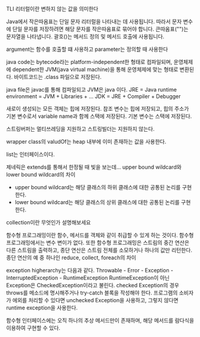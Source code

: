TLI
리터럴이란 변하지 않는 값을 의미한다

Java에서 작은따옴표는 단일 문자 리터럴을 나타내는 데 사용됩니다. 따라서 문자 변수에 단일 문자를 저장하려면 해당 문자를 작은따옴표로 묶어야 합니다. 큰따옴표("")는 문자열을 나타냅니다. 괄호()는 메서드 정의 및 메서드 호출에 사용됩니다.

argument는 함수를 호출할 떄 사용하고 parameter는 정의할 때 사용한다

java code는 bytecode라는 platform-independent한 형태로 컴파일되며, 운영체제에 dependent한 JVM(java virtual machine)을 통해 운영체제에 맞는 형태로 변환된다.
바이트코드는 .class 파일으로 저장된다.

java file은 javac를 통해 컴파일되고 JVM은 java 이다.
JRE = Java runtime environment = JVM + Libraries + ...
JDK = JRE + Compiler + Debugger

새로이 생성되는 모든 객체는 힙에 저장된다. 참조 변수는 힙에 저장되고, 힙의 주소가 기본 변수로서 variable name과 함께 스택에 저장된다. 기본 변수는 스택에 저장된다.

스트링버퍼는 멀티쓰레딩을 지원하고 스트링빌더는 지원하지 않는다.

wrapper class의 valudOf는 heap 내부에 이미 존재하는 값을 사용한다.

list는 인터페이스이다.

제네릭은 extends를 통해서 한정될 때 빛을 보는데...
upper bound wildcard와 lower bound wildcard의 차이

- upper bound wildcard는 해당 클래스의 하위 클래스에 대한 공통된 논리를 구현한다.
- lower bound wildcard는 해당 클래스의 상위 클래스에 대한 공통된 논리를 구현한다.

collection이란 무엇인가 설명해보세요

함수형 프로그래밍이란 함수, 메서드를 객체와 같이 취급할 수 있게 하는 것이다. 함수형 프로그래밍에서는 변수 변이가 없다. 또한 함수형 프로그래밍은
스트림의 중간 연산은 다른 스트림을 출력하고, 종단 연산은 스트림 전체를 소모하거나 하나의 값만 리턴한다.
종단 연산의 예 중 하나인 reduce, collect, foreach의 차이

exception higherarchy는 다음과 같다.
Throwable - Error - Exception - InterruptedException - RuntimeException
RuntimeException이 아닌 Exception은 CheckedException이라고 불린다. checked Exception의 경우 throws를 메소드에 명시해주거나 try-catch 블록을 작성해야 한다. 프로그램의 소비자가 에외를 처리할 수 있다면 unchecked Exception을 사용하고, 그렇지 않다면 runtime exception을 사용한다.

함수형 인터페이스에는 오직 하나의 추상 메서드만이 존재하며, 해당 메서드를 람다식을 이용하여 구현할 수 있다.
